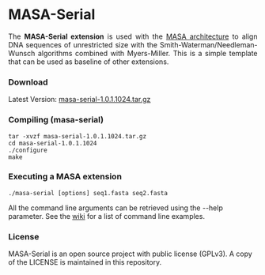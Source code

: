 # MASA-Serial
<p align="justify">
The <b>MASA-Serial extension</b> is used with the <a href="https://github.com/edanssandes/MASA-Core">MASA architecture</a> to align DNA sequences of unrestricted size with the Smith-Waterman/Needleman-Wunsch algorithms combined with Myers-Miller. 
This is a simple template that can be used as baseline of other extensions.
</p>

### Download

Latest Version: [masa-serial-1.0.1.1024.tar.gz](releases/masa-serial-1.0.1.1024.tar.gz?raw=true)

### Compiling (masa-serial)

```
tar -xvzf masa-serial-1.0.1.1024.tar.gz
cd masa-serial-1.0.1.1024
./configure
make
```


### Executing a MASA extension

```
./masa-serial [options] seq1.fasta seq2.fasta
```
All the command line arguments can be retrieved using the --help parameter. See the [wiki](https://github.com/edanssandes/MASA-Core/wiki/Command-line-examples) for a list of command line examples.


### License

MASA-Serial is an open source project with public license (GPLv3). A copy of the LICENSE is maintained in this repository.
